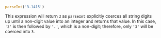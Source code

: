 ```js
parseInt('3.1415')
```

This expression will return `3` as `parseInt` explicitly coerces all string digits up until a non-digit value into an integer and returns that value. In this case, `'3'` is then followed by `'.'`, which is a non-digit; therefore, only `'3'` will be coerced into `3`.